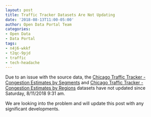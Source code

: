 ```yaml
---
layout: post
title: Traffic Tracker Datasets Are Not Updating
date: '2018-08-13T11:00-05:00'
author: Open Data Portal Team
categories:
- Open Data
- Data Portal
tags:
- n4j6-wkkf
- t2qc-9pjd
- traffic
- tech-headache
---
```

Due to an issue with the source data, the [Chicago Traffic Tracker - Congestion Estimates by Segments](https://data.cityofchicago.org/d/n4j6-wkkf) and [Chicago Traffic Tracker - Congestion Estimates by Regions](https://data.cityofchicago.org/d/t2qc-9pjd) datasets have not updated since Saturday, 8/11/2018 9:31 am.

We are looking into the problem and will update this post with any significant developments.
